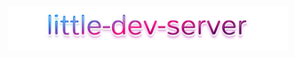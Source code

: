 <p align="center">
    <img alt="little-dev-server" src="https://raw.githubusercontent.com/glromeo/little-dev-server/master/little-dev-server.svg">
</p>
